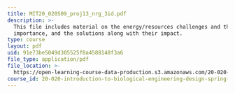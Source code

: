```yaml
---
title: MIT20_020S09_proj13_nrg_3id.pdf
description: >-
  This file includes material on the energy/resources challenges and their
  importance, and the solutions along with their impact. 
type: course
layout: pdf
uid: 91e73be5049d305525f8a4588148f3a6
file_type: application/pdf
file_location: >-
  https://open-learning-course-data-production.s3.amazonaws.com/20-020-introduction-to-biological-engineering-design-spring-2009/91e73be5049d305525f8a4588148f3a6_MIT20_020S09_proj13_nrg_3id.pdf
course_id: 20-020-introduction-to-biological-engineering-design-spring-2009
---
```


